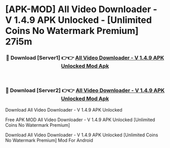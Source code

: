 # [APK-MOD] All Video Downloader - V 1.4.9 APK Unlocked - [Unlimited Coins No Watermark Premium] 27i5m



<div align="center">
<h3>🔴 Download [Server1] 👉👉 <a href="https://momento.my/?title=All_Video_Downloader_-_V_1.4.9_APK_Unlocked">All Video Downloader - V 1.4.9 APK Unlocked Mod Apk</a></h3><br>

<h3>🔴 Download [Server2] 👉👉 <a href="https://momento.my/?title=All_Video_Downloader_-_V_1.4.9_APK_Unlocked">All Video Downloader - V 1.4.9 APK Unlocked Mod Apk</a></h3>
</div>



Download All Video Downloader - V 1.4.9 APK Unlocked 

Free APK MOD All Video Downloader - V 1.4.9 APK Unlocked [Unlimited Coins No Watermark Premium]

Download All Video Downloader - V 1.4.9 APK Unlocked [Unlimited Coins No Watermark Premium] Mod For Android

